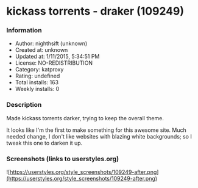 # kickass torrents - draker (109249)

### Information
- Author: nighthsift (unknown)
- Created at: unknown
- Updated at: 1/11/2015, 5:34:51 PM
- License: NO-REDISTRIBUTION
- Category: katproxy
- Rating: undefined
- Total installs: 163
- Weekly installs: 0


### Description
Made kickass torrents darker, trying to keep the overall theme.

It looks like I'm the first to make something for this awesome site.  Much needed change,
I don't like websites with blazing white backgrounds; so I tweak this one to darken it up.


### Screenshots (links to userstyles.org)
![https://userstyles.org/style_screenshots/109249-after.png](https://userstyles.org/style_screenshots/109249-after.png)


